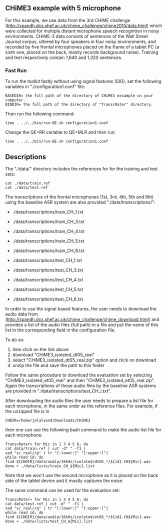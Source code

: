 ## CHiME3 example with 5 microphone

For this example, we use  data from the 3rd CHiME challenge (http://spandh.dcs.shef.ac.uk/chime_challenge/chime2015/data.html) which were collected for multiple distant microphone speech recognition in noisy environments.
CHiME-3 data consists of sentences of the Wall Street Journal corpus, uttered by four speakers in four noisy environments, and recorded by five frontal microphones placed on the frame of a tablet PC (a sixth one, placed on the back, mainly records background noise). 
Training and test respectively contain 1,640 and 1,320 sentences. 


### Fast Run
To run the toolkit fastly without using signal features (SIG), set the following variables in "./configuration1.conf" file:
```
BASEDIR= the full path of the directory of CHiME3 exsample on your computer.
BINDIR= the full path of the directory of "TranscRater" directory.
```
Then run the following command:
```
time . ../../bin/run-QE.sh configuration1.conf
```

Change the QE=RR variable to QE=MLR and then run:
```
time . ../../bin/run-QE.sh configuration1.conf
```

## Descriptions

The "./data/" directory includes the references for for the training and test sets:
```
cat ./data/train.ref
cat ./data/test.ref
```

The transcriptions of the frontal microphones (1st, 3rd, 4th, 5th and 6th) using the baseline ASR system are also provided "./data/transcriptions/":

- ./data/transcriptions/train_CH_1.txt
- ./data/transcriptions/train_CH_3.txt
- ./data/transcriptions/train_CH_4.txt
- ./data/transcriptions/train_CH_5.txt
- ./data/transcriptions/train_CH_6.txt

- ./data/transcriptions/test_CH_1.txt
- ./data/transcriptions/test_CH_3.txt
- ./data/transcriptions/test_CH_4.txt
- ./data/transcriptions/test_CH_5.txt
- ./data/transcriptions/test_CH_6.txt


In order to use the signal based features, the user needs to download the audio data from (http://spandh.dcs.shef.ac.uk/chime_challenge/chime_download.html) and provides a list of the audio files (full path) in a file and put the name of this list in the corresponding field in the configuration file. 

To do so:
1. item click on the link above
2. download "CHiME3_isolated_dt05_real"
3. select "CHiME3_isolated_dt05_real.zip" option and click on download
4. unzip the file and save the path to this folder


Follow the same procedure to download the evaluation set by selecting "CHiME3_isolated_et05_real" and then "CHiME3_isolated_et05_real.zip". 
Again the transcriptions of these audio files by the baseline ASR systems are provided in "./data/transcriptions/test_CH_i.txt".


After downloading the audio files the user needs to prepare a list file for each microphone, in the same order as the reference files. 
For example, if the unzipped file is in 
```
CHDIR=/home/jalalvand/Downloads/CHiME3
```
then one can use the following bash command to make the audio list file for each microphone:
```
TranscRater> for Mic in 1 3 4 5 6; do
cat data/train.ref | cut -d" " -f1 | 
sed "s/_real//g" | tr "[:lower:]" "[:upper:]"|
while read id; do 
find ${CHDIR}/data/audio/16kHz/isolated/dt05_*/${id}.CH${Mic}.wav 
done > ./data/lists/train_CH_${Mic}.list
```

Note that we won't use the second microphone as it is placed on the back side of the tablet device and it mostly captures the noise.

The same command can be used for the evaluation set:
```
TranscRater> for Mic in 1 3 4 5 6; do
cat data/test.ref | cut -d" " -f1 | 
sed "s/_real//g" | tr "[:lower:]" "[:upper:]"|
while read id; do 
find ${CHDIR}/data/audio/16kHz/isolated/et05_*/${id}.CH${Mic}.wav 
done > ./data/lists/test_CH_${Mic}.list
```

